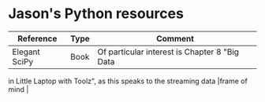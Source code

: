# Jason's Python resources

| Reference | Type | Comment |
|--------|-----|---------|
| Elegant SciPy | Book | Of particular interest is Chapter 8 "Big Data
in Little Laptop with Toolz", as this speaks to the streaming data
|frame of mind |
